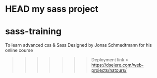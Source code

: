 HEAD
my sass project
=======
# sass-training
To learn advanced css &amp; Sass
Designed by Jonas Schmedtmann for his online course
>>>>>>> Deployment link > https://dselere.com/web-projects/natours/
